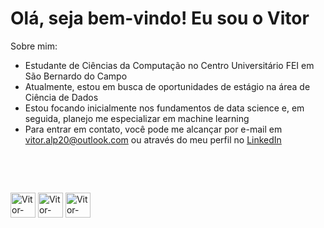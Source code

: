 # Olá, seja bem-vindo! Eu sou o Vitor

Sobre mim: 
- Estudante de Ciências da Computação no Centro Universitário FEI em São Bernardo do Campo
- Atualmente, estou em busca de oportunidades de estágio na área de Ciência de Dados
- Estou focando inicialmente nos fundamentos de data science e, em seguida, planejo me especializar em machine learning
- Para entrar em contato, você pode me alcançar por e-mail em vitor.alp20@outlook.com ou através do meu perfil no [LinkedIn](https://www.linkedin.com/in/vitor-augusto-274a70229/)

##

<picture>
  <source
    srcset="https://github-readme-stats.vercel.app/api?username=vitorAugusto2&show_icons=true&theme=one_dark_pro&include_all_commit=true&count_private=true"
    media="(prefers-color-scheme: dark)"
  />
  <img scr="https://github-readme-stats.vercel.app/api?username=vitorAugusto2&show_icons=true&theme=one_dark_pro&include_all_commit=true&count_private=true"/>
</picture>

##

<div style="display": inline_block><br>
  <img align ="center" alt="Vitor-Python" height="40" width="40" src="https://cdn.jsdelivr.net/gh/devicons/devicon/icons/python/python-original.svg"/>
  <img align ="center" alt="Vitor-PostgreSQL" height="40" width="40" src="https://cdn.jsdelivr.net/gh/devicons/devicon/icons/postgresql/postgresql-original.svg"/>
  <img align ="center" alt="Vitor-PyCharm" height="40" width="40" src="https://cdn.jsdelivr.net/gh/devicons/devicon/icons/pycharm/pycharm-original.svg"/>
</div>

<div> 
  <a href = "mailto:vitor.alp20@outlook.com"  target="_blank"></a>
  <a href= "https://www.linkedin.com/in/vitor-augusto-274a70229/"><img scr="https://img.shields.io/badge/LinkedIn-0077B5?style=for-the-badge&logo=linkedin&logoColor=white"/></a> 
</div>
